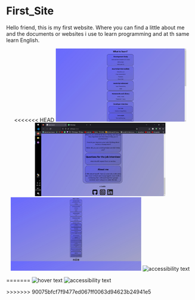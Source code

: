 # First_Site

Hello friend, this is my first website. 
Where you can find a little about me and the documents or websites i use to learn programming and at th same learn English.


<p align="center">
<<<<<<< HEAD
  <img src="image/site1.jpeg" width="350" title="hover text">
  <img src="image/site2.jpeg" width="350" title="hover text">
  <img src="image/site3.jpeg" width="350" title="hover text">
  <img src="" width="350" alt="accessibility text">
</p> 
=======
  <img src="" width="350" title="hover text">
  <img src="" width="350" alt="accessibility text">
</p> 
>>>>>>> 90075bfcf7f9477ed067ff0063d94623b24941e5

